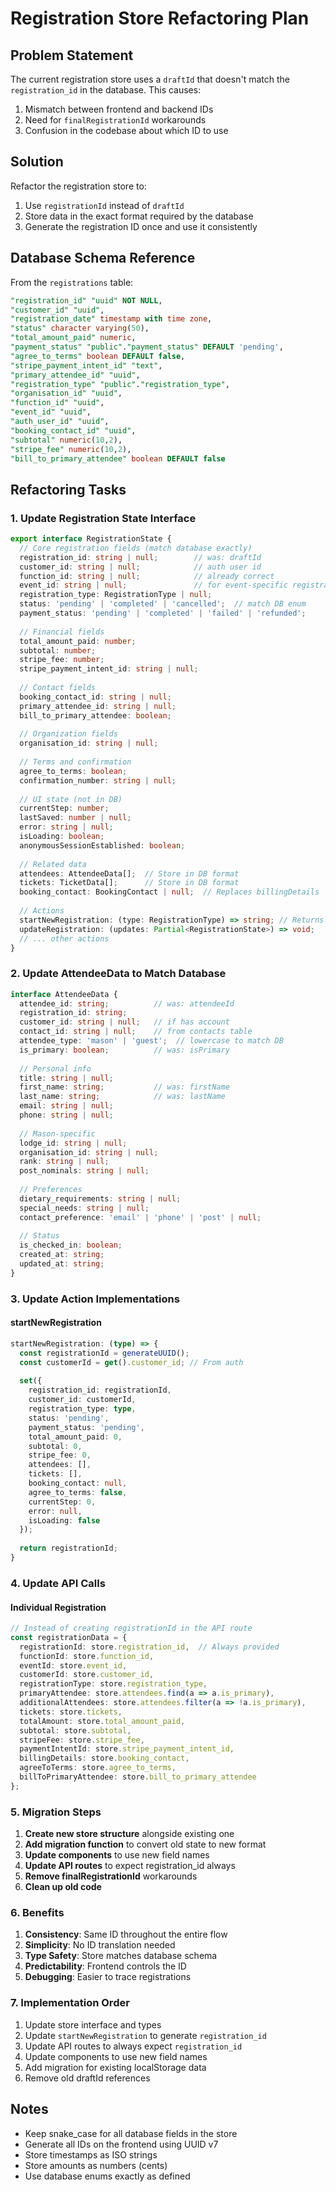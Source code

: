 # Registration Store Refactoring Plan

## Problem Statement
The current registration store uses a `draftId` that doesn't match the `registration_id` in the database. This causes:
1. Mismatch between frontend and backend IDs
2. Need for `finalRegistrationId` workarounds
3. Confusion in the codebase about which ID to use

## Solution
Refactor the registration store to:
1. Use `registrationId` instead of `draftId`
2. Store data in the exact format required by the database
3. Generate the registration ID once and use it consistently

## Database Schema Reference
From the `registrations` table:
```sql
"registration_id" "uuid" NOT NULL,
"customer_id" "uuid",
"registration_date" timestamp with time zone,
"status" character varying(50),
"total_amount_paid" numeric,
"payment_status" "public"."payment_status" DEFAULT 'pending',
"agree_to_terms" boolean DEFAULT false,
"stripe_payment_intent_id" "text",
"primary_attendee_id" "uuid",
"registration_type" "public"."registration_type",
"organisation_id" "uuid",
"function_id" "uuid",
"event_id" "uuid",
"auth_user_id" "uuid",
"booking_contact_id" "uuid",
"subtotal" numeric(10,2),
"stripe_fee" numeric(10,2),
"bill_to_primary_attendee" boolean DEFAULT false
```

## Refactoring Tasks

### 1. Update Registration State Interface
```typescript
export interface RegistrationState {
  // Core registration fields (match database exactly)
  registration_id: string | null;        // was: draftId
  customer_id: string | null;            // auth user id
  function_id: string | null;            // already correct
  event_id: string | null;               // for event-specific registrations
  registration_type: RegistrationType | null;
  status: 'pending' | 'completed' | 'cancelled';  // match DB enum
  payment_status: 'pending' | 'completed' | 'failed' | 'refunded';
  
  // Financial fields
  total_amount_paid: number;
  subtotal: number;
  stripe_fee: number;
  stripe_payment_intent_id: string | null;
  
  // Contact fields
  booking_contact_id: string | null;
  primary_attendee_id: string | null;
  bill_to_primary_attendee: boolean;
  
  // Organization fields
  organisation_id: string | null;
  
  // Terms and confirmation
  agree_to_terms: boolean;
  confirmation_number: string | null;
  
  // UI state (not in DB)
  currentStep: number;
  lastSaved: number | null;
  error: string | null;
  isLoading: boolean;
  anonymousSessionEstablished: boolean;
  
  // Related data
  attendees: AttendeeData[];  // Store in DB format
  tickets: TicketData[];      // Store in DB format
  booking_contact: BookingContact | null;  // Replaces billingDetails
  
  // Actions
  startNewRegistration: (type: RegistrationType) => string; // Returns registration_id
  updateRegistration: (updates: Partial<RegistrationState>) => void;
  // ... other actions
}
```

### 2. Update AttendeeData to Match Database
```typescript
interface AttendeeData {
  attendee_id: string;          // was: attendeeId
  registration_id: string;      
  customer_id: string | null;   // if has account
  contact_id: string | null;    // from contacts table
  attendee_type: 'mason' | 'guest';  // lowercase to match DB
  is_primary: boolean;          // was: isPrimary
  
  // Personal info
  title: string | null;
  first_name: string;           // was: firstName
  last_name: string;            // was: lastName
  email: string | null;
  phone: string | null;
  
  // Mason-specific
  lodge_id: string | null;
  organisation_id: string | null;
  rank: string | null;
  post_nominals: string | null;
  
  // Preferences
  dietary_requirements: string | null;
  special_needs: string | null;
  contact_preference: 'email' | 'phone' | 'post' | null;
  
  // Status
  is_checked_in: boolean;
  created_at: string;
  updated_at: string;
}
```

### 3. Update Action Implementations

#### startNewRegistration
```typescript
startNewRegistration: (type) => {
  const registrationId = generateUUID();
  const customerId = get().customer_id; // From auth
  
  set({
    registration_id: registrationId,
    customer_id: customerId,
    registration_type: type,
    status: 'pending',
    payment_status: 'pending',
    total_amount_paid: 0,
    subtotal: 0,
    stripe_fee: 0,
    attendees: [],
    tickets: [],
    booking_contact: null,
    agree_to_terms: false,
    currentStep: 0,
    error: null,
    isLoading: false
  });
  
  return registrationId;
}
```

### 4. Update API Calls

#### Individual Registration
```typescript
// Instead of creating registrationId in the API route
const registrationData = {
  registrationId: store.registration_id,  // Always provided
  functionId: store.function_id,
  eventId: store.event_id,
  customerId: store.customer_id,
  registrationType: store.registration_type,
  primaryAttendee: store.attendees.find(a => a.is_primary),
  additionalAttendees: store.attendees.filter(a => !a.is_primary),
  tickets: store.tickets,
  totalAmount: store.total_amount_paid,
  subtotal: store.subtotal,
  stripeFee: store.stripe_fee,
  paymentIntentId: store.stripe_payment_intent_id,
  billingDetails: store.booking_contact,
  agreeToTerms: store.agree_to_terms,
  billToPrimaryAttendee: store.bill_to_primary_attendee
};
```

### 5. Migration Steps

1. **Create new store structure** alongside existing one
2. **Add migration function** to convert old state to new format
3. **Update components** to use new field names
4. **Update API routes** to expect registration_id always
5. **Remove finalRegistrationId** workarounds
6. **Clean up old code**

### 6. Benefits

1. **Consistency**: Same ID throughout the entire flow
2. **Simplicity**: No ID translation needed
3. **Type Safety**: Store matches database schema
4. **Predictability**: Frontend controls the ID
5. **Debugging**: Easier to trace registrations

### 7. Implementation Order

1. Update store interface and types
2. Update `startNewRegistration` to generate `registration_id`
3. Update API routes to always expect `registration_id`
4. Update components to use new field names
5. Add migration for existing localStorage data
6. Remove old draftId references

## Notes

- Keep snake_case for all database fields in the store
- Generate all IDs on the frontend using UUID v7
- Store timestamps as ISO strings
- Store amounts as numbers (cents)
- Use database enums exactly as defined